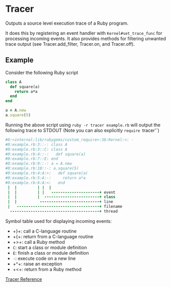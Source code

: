 # Tracer

Outputs a source level execution trace of a Ruby program.

It does this by registering an event handler with
`Kernel#set_trace_func` for processing incoming events. It also provides
methods for filtering unwanted trace output (see Tracer.add\_filter,
Tracer.on, and Tracer.off).

## Example

Consider the following Ruby script


```ruby
class A
  def square(a)
    return a*a
  end
end

a = A.new
a.square(5)
```

Running the above script using `ruby -r tracer example.rb` will output
the following trace to STDOUT (Note you can also explicitly `require
`tracer'\`)


```ruby
#0:<internal:lib/rubygems/custom_require>:38:Kernel:<: -
#0:example.rb:3::-: class A
#0:example.rb:3::C: class A
#0:example.rb:4::-:   def square(a)
#0:example.rb:7::E: end
#0:example.rb:9::-: a = A.new
#0:example.rb:10::-: a.square(5)
#0:example.rb:4:A:>:   def square(a)
#0:example.rb:5:A:-:     return a*a
#0:example.rb:6:A:<:   end
 |  |         | |  |
 |  |         | |   ---------------------+ event
 |  |         |  ------------------------+ class
 |  |          --------------------------+ line
 |   ------------------------------------+ filename
  ---------------------------------------+ thread
```

Symbol table used for displaying incoming events:

* +}+: call a C-language routine
* +\{+: return from a C-language routine
* +>+: call a Ruby method
* `C`: start a class or module definition
* `E`: finish a class or module definition
* `-`: execute code on a new line
* +^+: raise an exception
* +<+: return from a Ruby method

[Tracer
Reference](https://ruby-doc.org/stdlib-2.5.0/libdoc/tracer/rdoc/Tracer.html)

